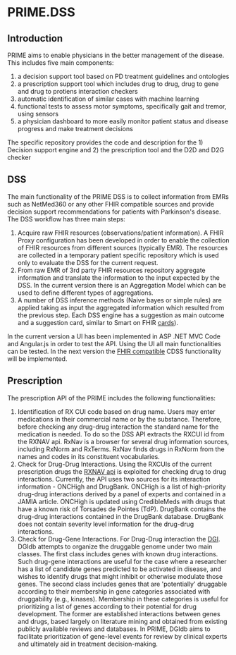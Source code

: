 # PRIME.DSS
## Introduction

PRIME aims to enable physicians in the better management of the disease. This includes five main components:
1) a decision support tool based on PD treatment guidelines and ontologies
2) a prescription support tool which includes drug to drug, drug to gene and drug to protiens interaction checkers
3) automatic identification of similar cases with machine learning
4) functional tests to assess motor symptoms, specifically gait and tremor, using sensors
5) a physician dashboard to more easily monitor patient status and disease progress and make treatment decisions 

The specific repository provides the code and description for the 1) Decision support engine and 2) the prescription tool and the D2D and D2G checker


## DSS
The main functionality of the PRIME DSS is to collect information from EMRs such as NetMed360 or any other FHIR compatible sources and provide decision support recommendations for  patients with Parkinson's disease. The DSS workflow has three main steps:
1) Acquire raw FHIR resources (observations/patient information). A FHIR Proxy configuration has been developed in order to enable the collection of FHIR resources from different sources (typically EMR). The resources are collected in a temporary patient specific repository which is used only to evaluate the DSS for the current request.
2) From raw EMR of 3rd party FHIR resources repository aggregate information and translate the information to the input expected by the DSS. In the current version there is an Aggregation Model which can be used to define different types of aggregations.
3) A number of DSS inference methods (Naive bayes or simple rules) are applied taking as input the aggregated information which resulted from the previous step. Each DSS engine has a suggestion as main outcome and a suggestion card, similar to Smart on FHIR [cards](https://cds-hooks.org/)). 

In the current version a UI has been implemented in ASP .NET MVC Code and Angular.js in order to test the API. Using the UI all main functionalities can be tested. 
In the next version the [FHIR compatible](https://www.hl7.org/fhir/clinicalreasoning-cds-on-fhir.html) CDSS functionality will be implemented.


## Prescription
The prescription API of the PRIME includes the following functionalities:
1) Identification of RX CUI code based on drug name. Users may enter medications in their commercial name or by the substance. Therefore, before checking any drug-drug interaction the standard name for the medication is needed. To do so the DSS API extracts the RXCUI id from the RXNAV api. RxNav is a browser for several drug information sources, including RxNorm and RxTerms. RxNav finds drugs in RxNorm from the names and codes in its constituent vocabularies.  
2) Check for Drug-Drug Interactions. Using the RXCUIs of the current prescription drugs the [RXNAV api](https://rxnav.nlm.nih.gov/InteractionAPIs.html) is exploited for checking drug to drug interactions. Currently, the API uses two sources for its interaction information - ONCHigh and DrugBank. ONCHigh is a list of high-priority drug-drug interactions derived by a panel of experts and contained in a JAMIA article. ONCHigh is updated using CredibleMeds with drugs that have a known risk of Torsades de Pointes (TdP). DrugBank contains the drug-drug interactions contained in the DrugBank database. DrugBank does not contain severity level information for the drug-drug interactions.
3) Check for Drug-Gene Interactions. For Drug-Drug interaction the [DGI](http://www.dgidb.org). DGIdb attempts to organize the druggable genome under two main classes. The first class includes genes with known drug interactions. Such drug-gene interactions are useful for the case where a researcher has a list of candidate genes predicted to be activated in disease, and wishes to identify drugs that might inhibit or otherwise modulate those genes. The second class includes genes that are 'potentially' druggable according to their membership in gene categories associated with druggability (e.g., kinases). Membership in these categories is useful for prioritizing a list of genes according to their potential for drug development. The former are established interactions between genes and drugs, based largely on literature mining and obtained from existing publicly available reviews and databases. In PRIME, DGIdb aims to facilitate prioritization of gene-level events for review by clinical experts and ultimately aid in treatment decision-making.




